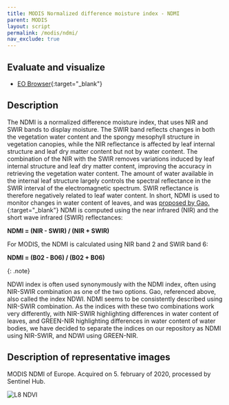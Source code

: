 ```yaml
---
title: MODIS Normalized difference moisture index - NDMI
parent: MODIS
layout: script
permalink: /modis/ndmi/
nav_exclude: true
---
```



## Evaluate and visualize

- [EO Browser](https://sentinelshare.page.link/ptWU){:target="_blank"}   

## Description

The NDMI is a normalized difference moisture index, that uses NIR and SWIR bands to display moisture. 
The SWIR band reflects changes in both the vegetation water content and the spongy mesophyll structure in vegetation canopies, 
while the NIR reflectance is affected by leaf internal structure and leaf dry matter content but not by water content. 
The combination of the NIR with the SWIR removes variations induced by leaf internal structure and leaf dry matter content, improving the accuracy in retrieving the vegetation water content. 
The amount of water available in the internal leaf structure largely controls the spectral reflectance in the SWIR interval of the electromagnetic spectrum. 
SWIR reflectance is therefore negatively related to leaf water content. In short, NDMI is used to monitor changes in water content of leaves, and was [proposed by Gao.](https://www.sciencedirect.com/science/article/abs/pii/S0034425796000673){:target="_blank"}
NDMI is computed using the near infrared (NIR) and the short wave infrared (SWIR) reflectances:

**NDMI = (NIR - SWIR) / (NIR + SWIR)**

For MODIS, the NDMI is calculated using NIR band 2 and SWIR band 6: 

**NDMI = (B02 - B06) / (B02 + B06)**

{: .note}

NDWI index is often used synonymously with the NDMI index, often using NIR-SWIR combination as one of the two options. Gao, referenced above, also called the index NDWI. NDMI seems to be consistently described using NIR-SWIR combination. As the indices with these two combinations work very differently, with NIR-SWIR highlighting differences in water content of leaves, and GREEN-NIR highlighting differences in water content of water bodies, we have decided to separate the indices on our repository as NDMI using NIR-SWIR, and NDWI using GREEN-NIR.

## Description of representative images

MODIS NDMI of Europe. Acquired on 5. february of 2020, processed by Sentinel Hub. 

![L8 NDVI](fig/fig1.png)


 